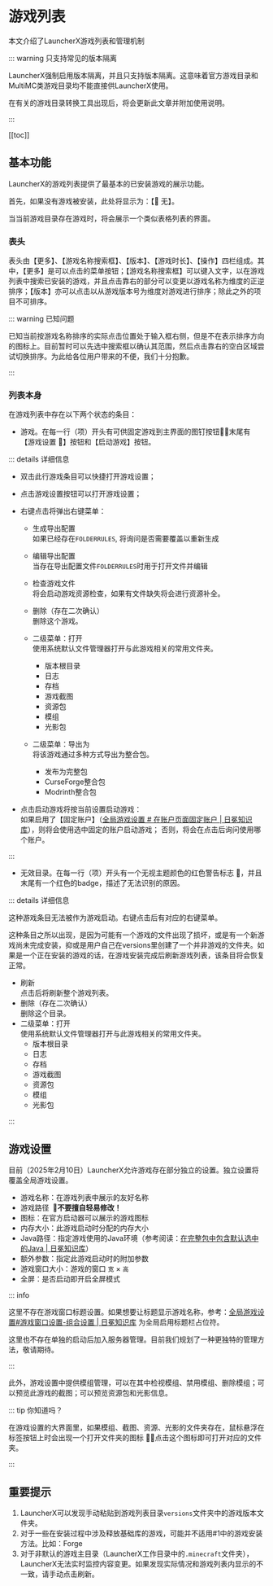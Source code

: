 # 游戏列表

本文介绍了LauncherX游戏列表和管理机制

::: warning 只支持常见的版本隔离

LauncherX强制启用版本隔离，并且只支持版本隔离。这意味着官方游戏目录和MultiMC类游戏目录均不能直接供LauncherX使用。

在有关的游戏目录转换工具出现后，将会更新此文章并附加使用说明。

:::

[[toc]]

## 基本功能

LauncherX的游戏列表提供了最基本的已安装游戏的展示功能。

首先，如果没有游戏被安装，此处将显示为：【&#xf133; 无】。

当当前游戏目录存在游戏时，将会展示一个类似表格列表的界面。

### 表头

表头由【更多】、【游戏名称搜索框】、【版本】、【游戏时长】、【操作】四栏组成。其中，【更多】是可以点击的菜单按钮；【游戏名称搜索框】可以键入文字，以在游戏列表中搜索已安装的游戏，并且点击靠右的部分可以变更以游戏名称为维度的正逆排序；【版本】亦可以点击以从游戏版本号为维度对游戏进行排序；除此之外的项目不可排序。

::: warning 已知问题

已知当前按游戏名称排序的实际点击位置处于输入框右侧，但是不在表示排序方向的图标上。目前暂时可以先选中搜索框以确认其范围，然后点击靠右的空白区域尝试切换排序。为此给各位用户带来的不便，我们十分抱歉。

:::

### 列表本身

在游戏列表中存在以下两个状态的条目：

-   游戏。在每一行（项）开头有可供固定游戏到主界面的图钉按钮&#xe840;，末尾有【游戏设置 &#xe713;】按钮和【启动游戏】按钮。

::: details 详细信息

-   双击此行游戏条目可以快捷打开游戏设置；

-   点击游戏设置按钮可以打开游戏设置；

-   右键点击将弹出右键菜单：

    -   生成导出配置 <br>如果已经存在`FOLDERRULES`, 将询问是否需要覆盖以重新生成

    -   编辑导出配置 <br>当存在导出配置文件`FOLDERRULES`时用于打开文件并编辑

    -   检查游戏文件<br>
        将会启动游戏资源检查，如果有文件缺失将会进行资源补全。

    -   删除（存在二次确认）<br>
        删除这个游戏。

    -   二级菜单：打开<br>
        使用系统默认文件管理器打开与此游戏相关的常用文件夹。

        -   版本根目录
        -   日志
        -   存档
        -   游戏截图
        -   资源包
        -   模组
        -   光影包

        

    -   二级菜单：导出为 <br>
        将该游戏通过多种方式导出为整合包。

        -   发布为完整包
        -   CurseForge整合包
        -   Modrinth整合包

        

-   点击启动游戏将按当前设置启动游戏：<br>
    如果启用了【固定账户】（[全局游戏设置 # 在账户页面固定账户 | 日冕知识库](/zhCN/lxguide/settings/item/global.html#在账户页面固定账户-开关-默认-关闭)），则将会使用选中固定的账户启动游戏；
    否则，将会在点击后询问使用哪个账户。

:::

-   无效目录。在每一行（项）开头有一个无视主题颜色的红色警告标志 <b class="red bold">&#xe7ba;</b>，并且末尾有一个红色的badge，描述了无法识别的原因。

::: details 详细信息

这种游戏条目无法被作为游戏启动。右键点击后有对应的右键菜单。

这种条目之所以出现，是因为可能有一个游戏的文件出现了损坏，或是有一个新游戏尚未完成安装，抑或是用户自己在versions里创建了一个并非游戏的文件夹。如果是一个正在安装的游戏的话，在游戏安装完成后刷新游戏列表，该条目将会恢复正常。

-   刷新<br>点击后将刷新整个游戏列表。
-   删除（存在二次确认）<br>
    删除这个目录。
-   二级菜单：打开<br>
    使用系统默认文件管理器打开与此游戏相关的常用文件夹。
    -   版本根目录
    -   日志
    -   存档
    -   游戏截图
    -   资源包
    -   模组
    -   光影包

:::

## 游戏设置

目前（2025年2月10日）LauncherX允许游戏存在部分独立的设置。独立设置将覆盖全局游戏设置。

-   游戏名称：在游戏列表中展示的友好名称
-   游戏路径 <b class="red">&nbsp;&#xe7ba;不要擅自轻易修改！</b>
-   图标：在官方启动器可以展示的游戏图标
-   内存大小：此游戏启动时分配的内存大小
-   Java路径：指定游戏使用的Java环境（参考阅读：[在完整包中包含默认选中的Java | 日冕知识库](/zhCN/lxguide/features/tricks/default-jre-for-pack.html)）
-   额外参数：指定此游戏启动时的附加参数
-   游戏窗口大小：游戏的窗口 `宽` &times; `高` 
-   全屏：是否启动即开启全屏模式

::: info 

这里不存在游戏窗口标题设置。如果想要让标题显示游戏名称，参考：[全局游戏设置#游戏窗口设置-组合设置 | 日冕知识库](/zhCN/lxguide/settings/item/global.html#游戏窗口设置-组合设置) 为全局启用标题栏占位符。

这里也不存在单独的启动后加入服务器管理。目前我们规划了一种更独特的管理方法，敬请期待。

:::

此外，游戏设置中提供模组管理，可以在其中检视模组、禁用模组、删除模组；可以预览此游戏的截图；可以预览资源包和光影信息。

::: tip 你知道吗？

在游戏设置的大界面里，如果模组、截图、资源、光影的文件夹存在，鼠标悬浮在标签按钮上时会出现一个打开文件夹的图标 &#xe8de;，点击这个图标即可打开对应的文件夹。

:::

## 重要提示

1.   LauncherX可以发现手动粘贴到游戏列表目录`versions`文件夹中的游戏版本文件夹。
2.   对于一些在安装过程中涉及释放基础库的游戏，可能并不适用#1中的游戏安装方法。比如：Forge
3.   对于非默认的游戏主目录（LauncherX工作目录中的`.minecraft`文件夹），LauncherX无法实时监控内容变更。如果发现实际情况和游戏列表内显示的不一致，请手动点击刷新。